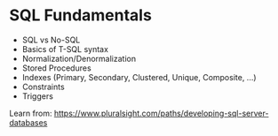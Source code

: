 # SQL Fundamentals

- SQL vs No-SQL
- Basics of T-SQL syntax
- Normalization/Denormalization
- Stored Procedures
- Indexes (Primary, Secondary, Clustered, Unique, Composite, ...)
- Constraints
- Triggers

Learn from: https://www.pluralsight.com/paths/developing-sql-server-databases
